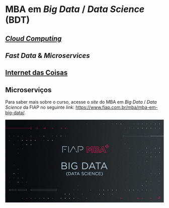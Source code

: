 # MBA em *Big Data* / *Data Science* (BDT)

## [*Cloud Computing*](https://github.com/josecastillolema/fiap/tree/master/bdt/cloud)
## *Fast Data* & *Microservices*
## [Internet das Coisas](https://github.com/josecastillolema/fiap/tree/master/bdt/iot)
## Microserviços

Para saber mais sobre o curso, acesse o *site* do MBA em *Big Data* / *Data Science* da FIAP no seguinte *link*: https://www.fiap.com.br/mba/mba-em-big-data/.

![FIAP MBA](../img/big-data.png)
